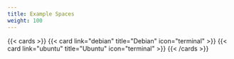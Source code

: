 ```yaml
---
title: Example Spaces
weight: 100
---
```


{{< cards >}}
  {{< card link="debian" title="Debian" icon="terminal" >}}
  {{< card link="ubuntu" title="Ubuntu" icon="terminal" >}}
{{< /cards >}}
